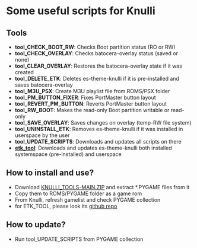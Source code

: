 # Some useful scripts for Knulli 
## Tools
- **tool_CHECK_BOOT_RW**: Checks Boot partition status (RO or RW)
- **tool_CHECK_OVERLAY**: Checks batocera-overlay status (saved or none)
- **tool_CLEAR_OVERLAY**: Restores the batocera-overlay state if it was created
- **tool_DELETE_ETK**: Deletes es-theme-knulli if it is pre-installed and saves batocera-overlay
- **tool_M3U_PSX**: Create M3U playlist file from ROMS/PSX folder
- **tool_PM_BUTTON_FIXER**: Fixes PortMaster button layout
- **tool_REVERT_PM_BUTTON**: Reverts PortMaster button layout
- **tool_RW_BOOT**: Makes the read-only Boot partition writable or read-only
- **tool_SAVE_OVERLAY**: Saves changes on overlay (temp-RW file system)
- **tool_UNINSTALL_ETK**: Removes es-theme-knulli if it was installed in userspace by the user
- **tool_UPDATE_SCRIPTS**: Downloads and updates all scripts on there
- **[etk_tool](https://github.com/symbuzzer/etk_tool/releases/latest/download/etk_tool.pygame)**: Downloads and updates es-theme-knulli both installed systemspace (pre-installed) and userspace

## How to install and use?
- Download [KNULLI_TOOLS-MAIN.ZIP](https://github.com/symbuzzer/knulli_tools/archive/refs/heads/main.zip) and extract *.PYGAME files from it
- Copy them to ROMS/PYGAME folder as a game rom
- From Knulli, refresh gamelist and check PYGAME collection
- for ETK_TOOL, please look its [github repo](https://github.com/symbuzzer/etk_tool)

## How to update?
- Run tool_UPDATE_SCRIPTS from PYGAME collection
